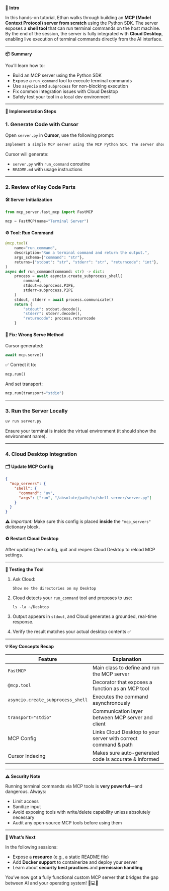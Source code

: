 **🧠 Intro**

In this hands-on tutorial, Ethan walks through building an **MCP (Model Context Protocol) server from scratch** using the Python SDK. The server exposes a **shell tool** that can run terminal commands on the host machine. By the end of the session, the server is fully integrated with **Cloud Desktop**, enabling live execution of terminal commands directly from the AI interface.

---

**📦 Summary**

You’ll learn how to:

- Build an MCP server using the Python SDK
- Expose a `run_command` tool to execute terminal commands
- Use `asyncio` and `subprocess` for non-blocking execution
- Fix common integration issues with Cloud Desktop
- Safely test your tool in a local dev environment

---

**🔧 Implementation Steps**

### 1. **Generate Code with Cursor**

Open `server.py` in **Cursor**, use the following prompt:

```txt
Implement a simple MCP server using the MCP Python SDK. The server should expose a tool called `terminal` that lets the user run terminal commands.
```

Cursor will generate:

- `server.py` with `run_command` coroutine
- `README.md` with usage instructions

---

### 2. **Review of Key Code Parts**

#### 🛠️ Server Initialization

```python
from mcp_server.fast_mcp import FastMCP

mcp = FastMCP(name="Terminal Server")
```

#### ⚙️ Tool: Run Command

```python
@mcp.tool(
    name="run_command",
    description="Run a terminal command and return the output.",
    args_schema={"command": "str"},
    returns={"stdout": "str", "stderr": "str", "returncode": "int"},
)
async def run_command(command: str) -> dict:
    process = await asyncio.create_subprocess_shell(
        command,
        stdout=subprocess.PIPE,
        stderr=subprocess.PIPE
    )
    stdout, stderr = await process.communicate()
    return {
        "stdout": stdout.decode(),
        "stderr": stderr.decode(),
        "returncode": process.returncode
    }
```

#### 🧨 Fix: Wrong Serve Method

Cursor generated:

```python
await mcp.serve()
```

✅ Correct it to:

```python
mcp.run()
```

And set transport:

```python
mcp.run(transport="stdio")
```

---

### 3. **Run the Server Locally**

```bash
uv run server.py
```

Ensure your terminal is inside the virtual environment (it should show the environment name).

---

### 4. **Cloud Desktop Integration**

#### 🗂️ Update MCP Config

```json
{
  "mcp_servers": {
    "shell": {
      "command": "uv",
      "args": ["run", "/absolute/path/to/shell-server/server.py"]
    }
  }
}
```

⚠️ _Important:_ Make sure this config is placed **inside** the `"mcp_servers"` dictionary block.

#### ♻️ Restart Cloud Desktop

After updating the config, quit and reopen Cloud Desktop to reload MCP settings.

---

**🧪 Testing the Tool**

1. Ask Cloud:

   ```
   Show me the directories on my Desktop
   ```

2. Cloud detects your `run_command` tool and proposes to use:

   ```
   ls -la ~/Desktop
   ```

3. Output appears in `stdout`, and Cloud generates a grounded, real-time response.

4. Verify the result matches your actual desktop contents ✅

---

**💡 Key Concepts Recap**

| Feature                           | Explanation                                                    |
| --------------------------------- | -------------------------------------------------------------- |
| `FastMCP`                         | Main class to define and run the MCP server                    |
| `@mcp.tool`                       | Decorator that exposes a function as an MCP tool               |
| `asyncio.create_subprocess_shell` | Executes the command asynchronously                            |
| `transport="stdio"`               | Communication layer between MCP server and client              |
| MCP Config                        | Links Cloud Desktop to your server with correct command & path |
| Cursor Indexing                   | Makes sure auto-generated code is accurate & informed          |

---

**⚠️ Security Note**

Running terminal commands via MCP tools is **very powerful**—and dangerous. Always:

- Limit access
- Sanitize input
- Avoid exposing tools with write/delete capability unless absolutely necessary
- Audit any open-source MCP tools before using them

---

**🚀 What’s Next**

In the following sessions:

- Expose a **resource** (e.g., a static README file)
- Add **Docker support** to containerize and deploy your server
- Learn about **security best practices** and **permission handling**

You’ve now got a fully functional custom MCP server that bridges the gap between AI and your operating system! 🧠💻✨
